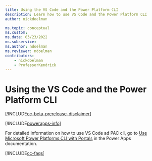 ```yaml
---
title: Using the VS Code and the Power Platform CLI
description: Learn how to use VS Code and the Power Platform CLI
author: nickdoelman

ms.topic: conceptual
ms.custom: 
ms.date: 03/23/2022
ms.subservice:
ms.author: ndoelman
ms.reviewer: ndoelman
contributors:
    - nickdoelman
    - ProfessorKendrick
---
```


# Using the VS Code and the Power Platform CLI

[!INCLUDE[cc-beta-prerelease-disclaimer](../includes/cc-beta-prerelease-disclaimer.md)]

[!INCLUDE[powerapps-info](../includes/cc-powerapps-info.md)]

For detailed information on how to use VS Code ad PAC cli, go to [Use Microsoft Power Platforms CLI with Portals](/powerapps/maker/portals/power-apps-cli-tutorial) in the Power Apps documentation.

[!INCLUDE[cc-faqs](../includes/cc-faqs.md)]